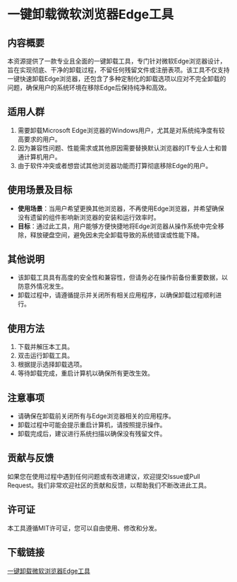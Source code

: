 # 一键卸载微软浏览器Edge工具

## 内容概要
本资源提供了一款专业且全面的一键卸载工具，专门针对微软Edge浏览器设计，旨在实现彻底、干净的卸载过程，不留任何残留文件或注册表项。该工具不仅支持一键快速卸载Edge浏览器，还包含了多种定制化的卸载选项以应对不完全卸载的问题，确保用户的系统环境在移除Edge后保持纯净和高效。

## 适用人群
1. 需要卸载Microsoft Edge浏览器的Windows用户，尤其是对系统纯净度有较高要求的用户。
2. 因为兼容性问题、性能需求或其他原因需要替换默认浏览器的IT专业人士和普通计算机用户。
3. 由于软件冲突或者想尝试其他浏览器功能而打算彻底移除Edge的用户。

## 使用场景及目标
- **使用场景**：当用户希望更换其他浏览器，不再使用Edge浏览器，并希望确保没有遗留的组件影响新浏览器的安装和运行效率时。
- **目标**：通过此工具，用户能够方便快捷地将Edge浏览器从操作系统中完全移除，释放硬盘空间，避免因未完全卸载导致的系统错误或性能下降。

## 其他说明
- 该卸载工具具有高度的安全性和兼容性，但请务必在操作前备份重要数据，以防意外情况发生。
- 卸载过程中，请遵循提示并关闭所有相关应用程序，以确保卸载过程顺利进行。

## 使用方法
1. 下载并解压本工具。
2. 双击运行卸载工具。
3. 根据提示选择卸载选项。
4. 等待卸载完成，重启计算机以确保所有更改生效。

## 注意事项
- 请确保在卸载前关闭所有与Edge浏览器相关的应用程序。
- 卸载过程中可能会提示重启计算机，请按照提示操作。
- 卸载完成后，建议进行系统扫描以确保没有残留文件。

## 贡献与反馈
如果您在使用过程中遇到任何问题或有改进建议，欢迎提交Issue或Pull Request。我们非常欢迎社区的贡献和反馈，以帮助我们不断改进此工具。

## 许可证
本工具遵循MIT许可证，您可以自由使用、修改和分发。

## 下载链接

[一键卸载微软浏览器Edge工具](https://pan.quark.cn/s/c72199829077)